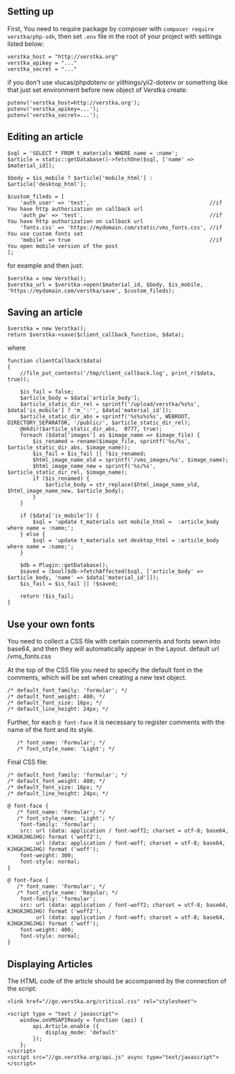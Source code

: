 ## Setting up

First, You need to require package by composer with ```composer require verstka/php-sdk```, then set ```.env``` file in the root of your project with settings listed below:

```
verstka_host = "http://verstka.org"
verstka_apikey = "..."
verstka_secret = "..."
```

if you don't use vlucas/phpdotenv or yiithings/yii2-dotenv or something like that just set environment before new object of Verstka create:

```
putenv('verstka_host=http://verstka.org');
putenv('verstka_apikey=...');
putenv('verstka_secret=...');

```

## Editing an article

```
$sql = 'SELECT * FROM t_materials WHERE name = :name';
$article = static::getDatabase()->fetchOne($sql, ['name' => $material_id]);

$body = $is_mobile ? $article['mobile_html'] : $article['desktop_html'];

$custom_fileds = [
    'auth_user' => 'test',                                      //if You have http authorization on callback url
    'auth_pw' => 'test',                                        //if You have http authorization on callback url
    'fonts.css' => 'https://mydomain.com/static/vms_fonts.css', //if You use custom fonts set
    'mobile' => true                                            //if You open mobile version of the post
];
```
for example and then just:
```
$verstka = new Verstka();
$verstka_url = $verstka->open($material_id, $body, $is_mobile, 'https://mydomain.com/verstka/save', $custom_fileds);
```

## Saving an article

```
$verstka = new Verstka();
return $verstka->save($client_callback_function, $data);
```
where
```
function clientCallback($data)
{
    //file_put_contents('/tmp/client_callback.log', print_r($data, true));

    $is_fail = false;
    $article_body = $data['article_body'];
    $article_static_dir_rel = sprintf('/upload/verstka/%s%s', $data['is_mobile'] ? 'm_':'', $data['material_id']);
    $article_static_dir_abs = sprintf('%s%s%s%s', WEBROOT, DIRECTORY_SEPARATOR, '/public/', $article_static_dir_rel);
    @mkdir($article_static_dir_abs,  0777, true);
    foreach ($data['images'] as $image_name => $image_file) {
        $is_renamed = rename($image_file, sprintf('%s/%s', $article_static_dir_abs, $image_name));
        $is_fail = $is_fail || !$is_renamed;
        $html_image_name_old = sprintf('/vms_images/%s', $image_name);
        $html_image_name_new = sprintf('%s/%s', $article_static_dir_rel, $image_name);
        if ($is_renamed) {
            $article_body = str_replace($html_image_name_old, $html_image_name_new, $article_body);
        }
    }

    if ($data['is_mobile']) {
        $sql = 'update t_materials set mobile_html =  :article_body where name = :name;';
    } else {
        $sql = 'update t_materials set desktop_html = :article_body where name = :name;';
    }

    $db = Plugin::getDatabase();
    $saved = (bool)$db->fetchAffected($sql, ['article_body' => $article_body, 'name' => $data['material_id']]);
    $is_fail = $is_fail || !$saved;

    return !$is_fail;
}
```

## Use your own fonts

You need to collect a CSS file with certain comments and fonts sewn into base64, and then they will automatically appear in the Layout.
default url /vms_fonts.css

At the top of the CSS file you need to specify the default font in the comments, which will be set when creating a new text object.
```
/* default_font_family: 'formular'; */
/* default_font_weight: 400; */
/* default_font_size: 16px; */
/* default_line_height: 24px; */
```

Further, for each `@ font-face` it is necessary to register comments with the name of the font and its style.
```
   /* font_name: 'Formular'; */
   /* font_style_name: 'Light'; */
```

Final CSS file:
```
/* default_font_family: 'formular'; */
/* default_font_weight: 400; */
/* default_font_size: 16px; */
/* default_line_height: 24px; */

@ font-face {
   /* font_name: 'Formular'; */
   /* font_style_name: 'Light'; */
    font-family: 'formular';
    src: url (data: application / font-woff2; charset = utf-8; base64, KJHGKJHGJHG) format ('woff2'),
         url (data: application / font-woff; charset = utf-8; base64, KJHGKJHGJHG) format ('woff');
    font-weight: 300;
    font-style: normal;
}

@ font-face {
   /* font_name: 'Formular'; */
   /* font_style_name: 'Regular; */
    font-family: 'formular';
    src: url (data: application / font-woff2; charset = utf-8; base64, KJHGKJHGJHG) format ('woff2'),
         url (data: application / font-woff; charset = utf-8; base64, KJHGKJHGJHG) format ('woff');
    font-weight: 400;
    font-style: normal;
}
```

## Displaying Articles
The HTML code of the article should be accompanied by the connection of the script:

```
<link href="//go.verstka.org/critical.css" rel="stylesheet">

<script type = "text / javascript">
    window.onVMSAPIReady = function (api) {
        api.Article.enable ({
            display_mode: 'default'
        });
    };
</script>
<script src="//go.verstka.org/api.js" async type="text/javascript"></script>
```
